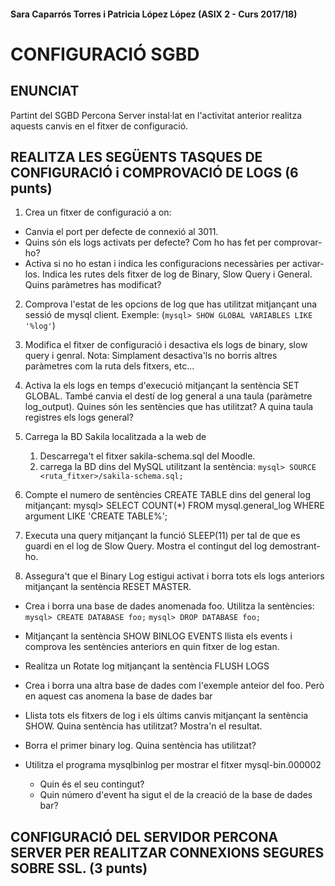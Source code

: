#### Sara Caparrós Torres i Patricia López López (ASIX 2 - Curs 2017/18) ####
# CONFIGURACIÓ SGBD

## ENUNCIAT ##

Partint del SGBD Percona Server instal·lat en l'activitat anterior realitza aquests canvis en el fitxer de configuració.


## REALITZA LES SEGÜENTS TASQUES DE CONFIGURACIÓ i COMPROVACIÓ DE LOGS (6 punts) ##

1.	Crea un fitxer de configuració a on:
*	Canvia el port per defecte de connexió al 3011.
*	Quins són els logs activats per defecte? Com ho has fet per comprovar-ho?
*	Activa si no ho estan i indica les configuracions necessàries per activar-los. Indica les rutes dels fitxer de log de Binary, Slow Query i General. Quins paràmetres has modificat?

2.	Comprova l'estat de les opcions de log que has utilitzat mitjançant una sessió de mysql client.
Exemple: (`mysql> SHOW GLOBAL VARIABLES LIKE '%log'`)

3.	Modifica el fitxer de configuració i desactiva els logs de binary, slow query i genral. Nota: Simplament desactiva'ls no borris altres paràmetres com la ruta dels fitxers, etc...

4.	Activa la els logs en temps d'execució mitjançant la sentència SET GLOBAL. També canvia el destí de log general a una taula (paràmetre log_output). Quines són les sentències que has utilitzat? A quina taula registres els logs general?

5.	Carrega la BD Sakila localitzada a la web de
    1.	Descarrega't el fitxer sakila-schema.sql del Moodle.
    2.	carrega la BD dins del MySQL utilitzant la sentència:
    `mysql> SOURCE <ruta_fitxer>/sakila-schema.sql;`

6.	Compte el numero de sentències CREATE TABLE dins del general log mitjançant:
		mysql> SELECT COUNT(*)
				FROM mysql.general_log
			  WHERE argument LIKE 'CREATE TABLE%';

7.	 Executa una query mitjançant la funció SLEEP(11) per tal de que es guardi en el log de Slow Query. Mostra el contingut del log demostrant-ho.

8.	Assegura't que el Binary Log estigui activat i borra tots els logs anteriors mitjançant la sentència RESET MASTER.
*	Crea i borra una base de dades anomenada foo. Utilitza la sentències:
        `mysql> CREATE DATABASE foo;`
		`mysql> DROP DATABASE foo;`

*	Mitjançant la sentència SHOW BINLOG EVENTS llista els events i comprova les sentències anteriors en quin fitxer de log estan.

*	Realitza un Rotate log mitjançant la sentència FLUSH LOGS

*	Crea i borra una altra base de dades com l'exemple anteior del foo. Però en aquest cas anomena la base de dades bar

*	Llista tots els fitxers de log i els últims canvis mitjançant la sentència SHOW. Quina sentència has utilitzat? Mostra'n el resultat.

*	Borra el primer binary log. Quina sentència has utilitzat?

*	Utilitza el programa mysqlbinlog per mostrar el fitxer mysql-bin.000002
    *	Quin és el seu contingut?
    *	Quin número d'event ha sigut el de la creació de la base de dades bar?

## CONFIGURACIÓ DEL SERVIDOR PERCONA SERVER PER REALITZAR CONNEXIONS SEGURES SOBRE SSL. (3 punts) ##